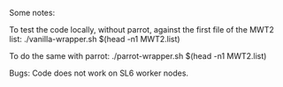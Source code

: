 Some notes:

To test the code locally, without parrot, against the first file of the MWT2 list:
./vanilla-wrapper.sh $(head -n1 MWT2.list) 

To do the same with parrot:
./parrot-wrapper.sh $(head -n1 MWT2.list) 

Bugs:
	Code does not work on SL6 worker nodes.
